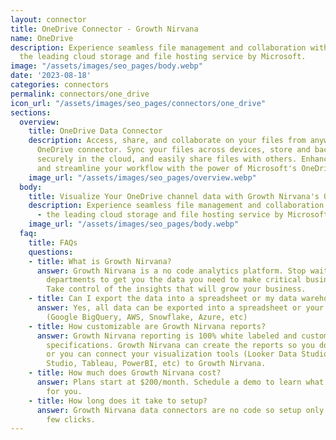 ```yaml
---
layout: connector
title: OneDrive Connector - Growth Nirvana
name: OneDrive
description: Experience seamless file management and collaboration with OneDrive -
  the leading cloud storage and file hosting service by Microsoft.
image: "/assets/images/seo_pages/body.webp"
date: '2023-08-18'
categories: connectors
permalink: connectors/one_drive
icon_url: "/assets/images/seo_pages/connectors/one_drive"
sections:
  overview:
    title: OneDrive Data Connector
    description: Access, share, and collaborate on your files from anywhere with the
      OneDrive connector. Sync your files across devices, store and backup your data
      securely in the cloud, and easily share files with others. Enhance your productivity
      and streamline your workflow with the power of Microsoft's OneDrive.
    image_url: "/assets/images/seo_pages/overview.webp"
  body:
    title: Visualize Your OneDrive channel data with Growth Nirvana's OneDrive Connector
    description: Experience seamless file management and collaboration with OneDrive
      - the leading cloud storage and file hosting service by Microsoft.
    image_url: "/assets/images/seo_pages/body.webp"
  faq:
    title: FAQs
    questions:
    - title: What is Growth Nirvana?
      answer: Growth Nirvana is a no code analytics platform. Stop waiting for other
        departments to get you the data you need to make critical business decisions.
        Take control of the insights that will grow your business.
    - title: Can I export the data into a spreadsheet or my data warehouse?
      answer: Yes, all data can be exported into a spreadsheet or your data warehouse
        (Google BigQuery, AWS, Snowflake, Azure, etc)
    - title: How customizable are Growth Nirvana reports?
      answer: Growth Nirvana reporting is 100% white labeled and customized to your
        specifications. Growth Nirvana can create the reports so you don’t have to
        or you can connect your visualization tools (Looker Data Studio/Google Data
        Studio, Tableau, PowerBI, etc) to Growth Nirvana.
    - title: How much does Growth Nirvana cost?
      answer: Plans start at $200/month. Schedule a demo to learn what plan is best
        for you.
    - title: How long does it take to setup?
      answer: Growth Nirvana data connectors are no code so setup only requires a
        few clicks.
---
```


